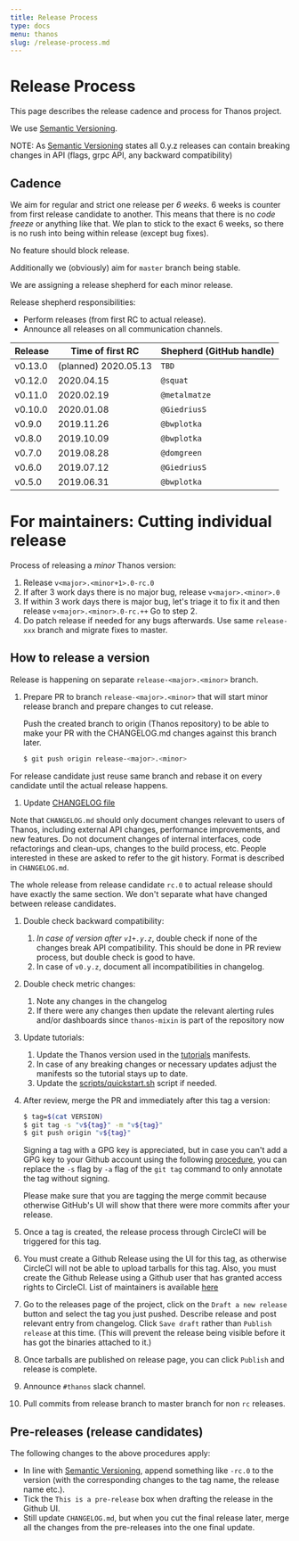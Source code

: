 ```yaml
---
title: Release Process
type: docs
menu: thanos
slug: /release-process.md
---
```


# Release Process

This page describes the release cadence and process for Thanos project.

We use [Semantic Versioning](http://semver.org/).

NOTE: As [Semantic Versioning](http://semver.org/spec/v2.0.0.html) states all 0.y.z releases can contain breaking changes in API (flags, grpc API, any backward compatibility)

## Cadence

We aim for regular and strict one release per *6 weeks*. 6 weeks is counter from first release candidate to another.
This means that there is no *code freeze* or anything like that. We plan to stick to the exact 6 weeks, so there is no rush
into being within release (except bug fixes).

No feature should block release.

Additionally we (obviously) aim for `master` branch being stable.

We are assigning a release shepherd for each minor release.

Release shepherd responsibilities:

* Perform releases (from first RC to actual release).
* Announce all releases on all communication channels.

| Release   | Time of first RC         | Shepherd (GitHub handle) |
|-----------|--------------------------|--------------------------|
| v0.13.0   | (planned) 2020.05.13     | `TBD`                    |
| v0.12.0   | 2020.04.15               | `@squat`                 |
| v0.11.0   | 2020.02.19               | `@metalmatze`            |
| v0.10.0   | 2020.01.08               | `@GiedriusS`             |
| v0.9.0    | 2019.11.26               | `@bwplotka`              |
| v0.8.0    | 2019.10.09               | `@bwplotka`              |
| v0.7.0    | 2019.08.28               | `@domgreen`              |
| v0.6.0    | 2019.07.12               | `@GiedriusS`             |
| v0.5.0    | 2019.06.31               | `@bwplotka`              |

# For maintainers: Cutting individual release

Process of releasing a *minor* Thanos version:
1. Release `v<major>.<minor+1>.0-rc.0`
1. If after 3 work days there is no major bug, release `v<major>.<minor>.0`
1. If within 3 work days there is major bug, let's triage it to fix it and then release `v<major>.<minor>.0-rc.++` Go to step 2.
1. Do patch release if needed for any bugs afterwards. Use same `release-xxx` branch and migrate fixes to master.

## How to release a version

Release is happening on separate `release-<major>.<minor>` branch.

1. Prepare PR to branch `release-<major>.<minor>` that will start minor release branch and prepare changes to cut release.

    Push the created branch to origin (Thanos repository) to be able to make your PR with the CHANGELOG.md changes against this branch later.

    ```bash
    $ git push origin release-<major>.<minor>
    ```

  For release candidate just reuse same branch and rebase it on every candidate until the actual release happens.

1. Update [CHANGELOG file](/CHANGELOG.md)

  Note that `CHANGELOG.md` should only document changes relevant to users of Thanos, including external API changes, performance improvements, and new features. Do not document changes of internal interfaces, code refactorings and clean-ups, changes to the build process, etc. People interested in these are asked to refer to the git history.
  Format is described in `CHANGELOG.md`.

  The whole release from release candidate `rc.0` to actual release should have exactly the same section. We don't separate
  what have changed between release candidates.

1. Double check backward compatibility:
    1. *In case of version after `v1+.y.z`*, double check if none of the changes break API compatibility. This should be done in PR review process, but double check is good to have.
    1. In case of `v0.y.z`, document all incompatibilities in changelog.

1. Double check metric changes:
    1. Note any changes in the changelog
    1. If there were any changes then update the relevant alerting rules and/or dashboards since `thanos-mixin` is part of the repository now

1. Update tutorials:
    1. Update the Thanos version used in the [tutorials](../tutorials) manifests.
    1. In case of any breaking changes or necessary updates adjust the manifests
       so the tutorial stays up to date.
    1. Update the [scripts/quickstart.sh](../scripts/quickstart.sh) script if needed.

1. After review, merge the PR and immediately after this tag a version:

    ```bash
    $ tag=$(cat VERSION)
    $ git tag -s "v${tag}" -m "v${tag}"
    $ git push origin "v${tag}"
    ```

    Signing a tag with a GPG key is appreciated, but in case you can't add a GPG key to your Github account using the following [procedure](https://help.github.com/articles/generating-a-gpg-key/), you can replace the `-s` flag by `-a` flag of the `git tag` command to only annotate the tag without signing.

    Please make sure that you are tagging the merge commit because otherwise GitHub's UI will show that there were more commits after your release.

 1. Once a tag is created, the release process through CircleCI will be triggered for this tag.

 1. You must create a Github Release using the UI for this tag, as otherwise CircleCI will not be able to upload tarballs for this tag. Also, you must create the Github Release using a Github user that has granted access rights to CircleCI. List of maintainers is available [here](/MAINTAINERS.md)

 1. Go to the releases page of the project, click on the `Draft a new release` button and select the tag you just pushed. Describe release and post relevant entry from changelog. Click `Save draft` rather than `Publish release` at this time. (This will prevent the release being visible before it has got the binaries attached to it.)

 1. Once tarballs are published on release page, you can click `Publish` and release is complete.

 1. Announce `#thanos` slack channel.

 1. Pull commits from release branch to master branch for non `rc` releases.

## Pre-releases (release candidates)

The following changes to the above procedures apply:

* In line with [Semantic Versioning](http://semver.org/), append something like `-rc.0` to the version (with the corresponding changes to the tag name, the release name etc.).
* Tick the `This is a pre-release` box when drafting the release in the Github UI.
* Still update `CHANGELOG.md`, but when you cut the final release later, merge all the changes from the pre-releases into the one final update.

